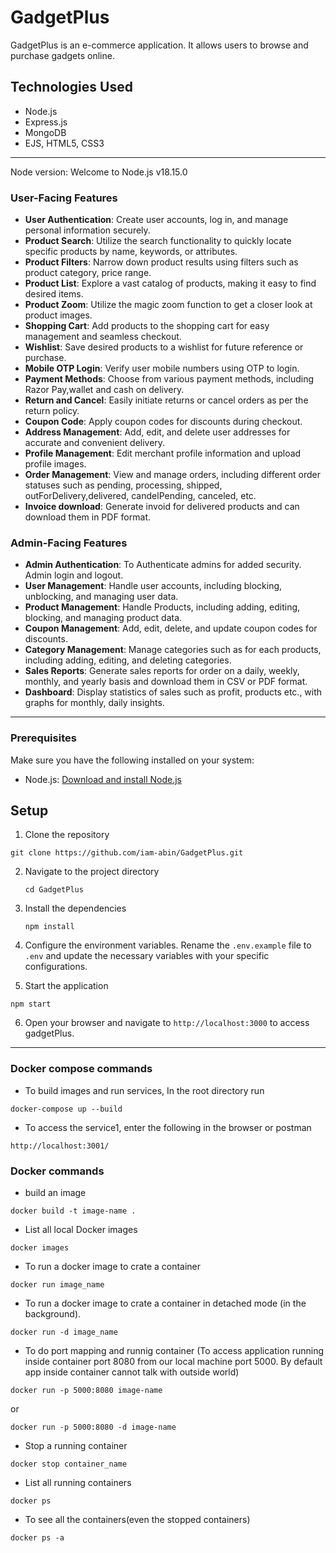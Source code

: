 # GadgetPlus
GadgetPlus is an e-commerce application. It allows users to browse and purchase gadgets online.

## Technologies Used

- Node.js
- Express.js
- MongoDB
- EJS, HTML5, CSS3

---


Node version: Welcome to Node.js v18.15.0

### User-Facing Features

- **User Authentication**: Create user accounts, log in, and manage personal information securely.
- **Product Search**: Utilize the search functionality to quickly locate specific products by name, keywords, or attributes.
- **Product Filters**: Narrow down product results using filters such as product category, price range.
- **Product List**: Explore a vast catalog of products, making it easy to find desired items.
- **Product Zoom**: Utilize the magic zoom function to get a closer look at product images.
- **Shopping Cart**: Add products to the shopping cart for easy management and seamless checkout.
- **Wishlist**: Save desired products to a wishlist for future reference or purchase.
- **Mobile OTP Login**: Verify user mobile numbers using OTP to login.
- **Payment Methods**: Choose from various payment methods, including Razor Pay,wallet and cash on delivery.
- **Return and Cancel**: Easily initiate returns or cancel orders as per the return policy.
- **Coupon Code**: Apply coupon codes for discounts during checkout.
- **Address Management**: Add, edit, and delete user addresses for accurate and convenient delivery.
- **Profile Management**: Edit merchant profile information and upload profile images.
- **Order Management**: View and manage orders, including different order statuses such as pending, processing, shipped, outForDelivery,delivered, candelPending, canceled, etc.
- **Invoice download**: Generate invoid for delivered products and can download them in PDF format.


### Admin-Facing Features

- **Admin Authentication**: To Authenticate admins for added security. Admin login and logout.
- **User Management**: Handle user accounts, including blocking, unblocking, and managing user data.
- **Product Management**: Handle Products, including adding, editing, blocking, and managing product data.
- **Coupon Management**: Add, edit, delete, and update coupon codes for discounts.
- **Category Management**: Manage categories such as for each products, including adding, editing, and deleting categories.
- **Sales Reports**: Generate sales reports for order on a daily, weekly, monthly, and yearly basis and download them in CSV or PDF format.
- **Dashboard**: Display statistics of sales such as profit, products etc., with graphs for monthly, daily insights.

---


### Prerequisites

Make sure you have the following installed on your system:

-   Node.js: [Download and install Node.js](https://nodejs.org/)

## Setup

1. Clone the repository

```
git clone https://github.com/iam-abin/GadgetPlus.git
```

2. Navigate to the project directory

    ```
    cd GadgetPlus
    ```

3. Install the dependencies

   ```
   npm install 
   ```

4. Configure the environment variables. Rename the `.env.example` file to `.env` and update the necessary variables with your specific configurations.

5. Start the application

```
npm start
```

6. Open your browser and navigate to `http://localhost:3000` to access gadgetPlus.

---

### Docker compose commands

- To build images and run services,
In the root directory run 

```
docker-compose up --build
```

- To access the service1, enter the following in the browser or postman

```
http://localhost:3001/
```

### Docker commands

- build an image

```
docker build -t image-name .
```

- List all local Docker images
```
docker images
```

- To run a docker image to crate a container
```
docker run image_name
```

- To run a docker image to crate a container in  detached mode (in the background).
```
docker run -d image_name
```

- To do port mapping and runnig container (To access application running inside container port 8080 from 
 our local machine port 5000. By default app inside container cannot talk with outside world)

```
docker run -p 5000:8080 image-name
```
or
```
docker run -p 5000:8080 -d image-name
```

-  Stop a running container
```
docker stop container_name
```

- List all running containers
```
docker ps
```
- To see all the containers(even the stopped containers)
```
docker ps -a
```